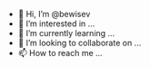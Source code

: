 - 👋 Hi, I’m @bewisev
- 👀 I’m interested in ...
- 🌱 I’m currently learning ...
- 💞️ I’m looking to collaborate on ...
- 📫 How to reach me ...

<!---
bewisev/bewisev is a ✨ special ✨ repository because its `README.md` (this file) appears on your GitHub profile.
You can click the Preview link to take a look at your changes.
--->

